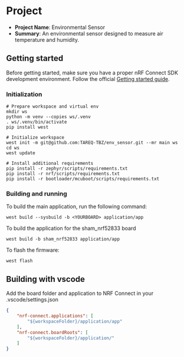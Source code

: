 # Project

- **Project Name**: Environmental Sensor
- **Summary**: An environmental sensor designed to measure air temperature and humidity.

## Getting started

Before getting started, make sure you have a proper nRF Connect SDK development environment.
Follow the official
[Getting started guide](https://developer.nordicsemi.com/nRF_Connect_SDK/doc/latest/nrf/getting_started.html).

### Initialization

```shell
# Prepare workspace and virtual env
mkdir ws
python -m venv --copies ws/.venv
. ws/.venv/bin/activate
pip install west

# Initialize workspace
west init -m git@github.com:TAREQ-TBZ/env_sensor.git --mr main ws
cd ws
west update

# Install additional requirements
pip install -r zephyr/scripts/requirements.txt
pip install -r nrf/scripts/requirements.txt
pip install -r bootloader/mcuboot/scripts/requirements.txt
```

### Building and running

To build the main application, run the following command:

```shell
west build --sysbuild -b <YOURBOARD> application/app
```

To build the application for the sham_nrf52833 board

```shell
west build -b sham_nrf52833 application/app
```

To flash the firmware:

```shell
west flash
```

## Building with vscode

Add the board folder and application to NRF Connect in your .vscode/settings.json

```json
{
    "nrf-connect.applications": [
        "${workspaceFolder}/application/app"
    ],
    "nrf-connect.boardRoots": [
        "${workspaceFolder}/application/"
    ]
}
```

